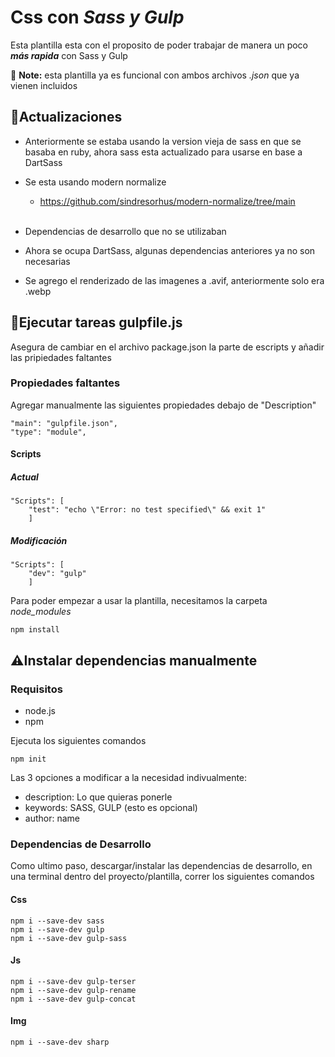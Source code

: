 # Css con *Sass y Gulp*

Esta plantilla esta con el proposito de poder trabajar de manera un poco ***más rapida*** con Sass y Gulp  

:memo: **Note:** esta plantilla ya es funcional con ambos archivos *.json* que ya vienen incluidos 

## :speech_balloon:Actualizaciones
- Anteriormente se estaba usando la version vieja de sass en que se basaba en ruby,
    ahora sass esta actualizado para usarse en base a DartSass

- Se esta usando modern normalize 

    - https://github.com/sindresorhus/modern-normalize/tree/main

    <br>


- Dependencias de desarrollo que no se utilizaban

- Ahora se ocupa DartSass, algunas dependencias anteriores ya no son necesarias

- Se agrego el renderizado de las imagenes a .avif, anteriormente solo era .webp

<!-- imagenes de los logos -->

## :notebook_with_decorative_cover:Ejecutar tareas gulpfile.js
Asegura de cambiar en el archivo package.json la parte de escripts y añadir las pripiedades faltantes

### Propiedades faltantes    
Agregar manualmente las siguientes propiedades debajo de "Description"
```
"main": "gulpfile.json",
"type": "module",

```

#### Scripts    
##### Actual
```
"Scripts": [
    "test": "echo \"Error: no test specified\" && exit 1"
    ]
```

##### Modificación 
```
"Scripts": [
    "dev": "gulp"
    ]

```
Para poder empezar a usar la plantilla, necesitamos la carpeta *node_modules* 
    
```
npm install
```

## :warning:Instalar dependencias manualmente

### Requisitos
- node.js
- npm

Ejecuta los siguientes comandos
```
npm init
```
Las 3 opciones a modificar a la necesidad indivualmente:

- description: Lo que quieras ponerle
- keywords: SASS, GULP (esto es opcional)
- author: name


### Dependencias de Desarrollo
Como ultimo paso, descargar/instalar las dependencias 
de desarrollo, en una terminal dentro del proyecto/plantilla, 
correr los siguientes comandos 

#### Css
```
npm i --save-dev sass
npm i --save-dev gulp
npm i --save-dev gulp-sass
```
#### Js
```
npm i --save-dev gulp-terser
npm i --save-dev gulp-rename
npm i --save-dev gulp-concat
```
#### Img
```
npm i --save-dev sharp
```    
